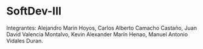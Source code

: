 # SoftDev-III
Integrantes: Alejandro Marin Hoyos, Carlos Alberto Camacho Castaño, Juan David Valencia Montalvo, Kevin Alexander Marín Henao, Manuel Antonio Vidales Duran.

